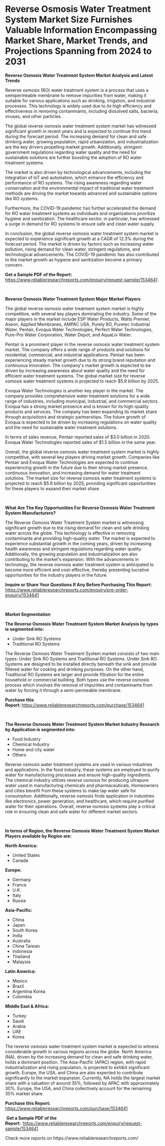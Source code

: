 <p><h1>Reverse Osmosis Water Treatment System Market Size Furnishes Valuable Information Encompassing Market Share, Market Trends, and Projections Spanning from 2024 to 2031</h1></p><p><strong>Reverse Osmosis Water Treatment System Market Analysis and Latest Trends</strong></p>
<p><p>Reverse osmosis (RO) water treatment system is a process that uses a semipermeable membrane to remove impurities from water, making it suitable for various applications such as drinking, irrigation, and industrial processes. This technology is widely used due to its high efficiency and effectiveness in removing contaminants, including dissolved salts, bacteria, viruses, and other particles.</p><p>The global reverse osmosis water treatment system market has witnessed significant growth in recent years and is expected to continue this trend during the forecast period. The increasing demand for clean and safe drinking water, growing population, rapid urbanization, and industrialization are the key drivers propelling market growth. Additionally, stringent government regulations regarding water quality and the need for sustainable solutions are further boosting the adoption of RO water treatment systems.</p><p>The market is also driven by technological advancements, including the integration of IoT and automation, which enhance the efficiency and performance of RO systems. The rising awareness regarding water conservation and the environmental impact of traditional water treatment methods are driving the market towards advanced and sustainable options like RO systems.</p><p>Furthermore, the COVID-19 pandemic has further accelerated the demand for RO water treatment systems as individuals and organizations prioritize hygiene and sanitization. The healthcare sector, in particular, has witnessed a surge in demand for RO systems to ensure safe and clean water supply.</p><p>In conclusion, the global reverse osmosis water treatment system market is expected to experience significant growth at a CAGR of 12.3% during the forecast period. The market is driven by factors such as increasing water pollution, rising demand for clean water, stringent regulations, and technological advancements. The COVID-19 pandemic has also contributed to the market growth as hygiene and sanitization become a primary concern.</p></p>
<p><strong>Get a Sample PDF of the Report:&nbsp;</strong> <a href="https://www.reliableresearchreports.com/enquiry/request-sample/1534641">https://www.reliableresearchreports.com/enquiry/request-sample/1534641</a></p>
<p>&nbsp;</p>
<p><strong>Reverse Osmosis Water Treatment System Major Market Players</strong></p>
<p><p>The global reverse osmosis water treatment system market is highly competitive, with several key players dominating the industry. Some of the major players in the market include ESP Water Products, Watts Premier, Axeon, Applied Membranes, AMPAC USA, Purely RO, Puretec Industrial Water, Pentair, Evoqua Water Technologies, Perfect Water Technologies, Pure-Pro Water Corporation, Water Depot, and AquaLiv Water.</p><p>Pentair is a prominent player in the reverse osmosis water treatment system market. The company offers a wide range of products and solutions for residential, commercial, and industrial applications. Pentair has been experiencing steady market growth due to its strong brand reputation and continuous innovation. The company's market growth is expected to be driven by increasing awareness about water quality and the need for efficient water treatment systems. The global market size for reverse osmosis water treatment systems is projected to reach $5.9 billion by 2025.</p><p>Evoqua Water Technologies is another key player in the market. The company provides comprehensive water treatment solutions for a wide range of industries, including municipal, industrial, and commercial sectors. Evoqua has a strong market presence and is known for its high-quality products and services. The company has been expanding its market share through acquisitions and strategic partnerships. The future growth of Evoqua is expected to be driven by increasing regulations on water quality and the need for sustainable water treatment solutions.</p><p>In terms of sales revenue, Pentair reported sales of $3.0 billion in 2020. Evoqua Water Technologies reported sales of $1.5 billion in the same year.</p><p>Overall, the global reverse osmosis water treatment system market is highly competitive, with several key players driving market growth. Companies like Pentair and Evoqua Water Technologies are expected to continue experiencing growth in the future due to their strong market presence, continuous innovation, and increasing demand for water treatment solutions. The market size for reverse osmosis water treatment systems is projected to reach $5.9 billion by 2025, providing significant opportunities for these players to expand their market share.</p></p>
<p>&nbsp;</p>
<p><strong>What Are The Key Opportunities For Reverse Osmosis Water Treatment System Manufacturers?</strong></p>
<p><p>The Reverse Osmosis Water Treatment System market is witnessing significant growth due to the rising demand for clean and safe drinking water across the globe. This technology is effective in removing contaminants and providing high-quality water. The market is expected to experience substantial growth in the coming years, driven by increasing health awareness and stringent regulations regarding water quality. Additionally, the growing population and industrialization are also contributing to the market's expansion. With the advancements in technology, the reverse osmosis water treatment system is anticipated to become more efficient and cost-effective, thereby presenting lucrative opportunities for the industry players in the future.</p></p>
<p><strong>Inquire or Share Your Questions If Any Before Purchasing This Report:</strong> <a href="https://www.reliableresearchreports.com/enquiry/pre-order-enquiry/1534641">https://www.reliableresearchreports.com/enquiry/pre-order-enquiry/1534641</a></p>
<p>&nbsp;</p>
<p><strong>Market Segmentation</strong></p>
<p><strong>The Reverse Osmosis Water Treatment System Market Analysis by types is segmented into:</strong></p>
<p><ul><li>Under Sink RO Systems</li><li>Traditional RO Systems</li></ul></p>
<p><p>The Reverse Osmosis Water Treatment System market consists of two main types: Under Sink RO Systems and Traditional RO Systems. Under Sink RO Systems are designed to be installed directly beneath the sink and provide filtered water for cooking and drinking purposes. On the other hand, Traditional RO Systems are larger and provide filtration for the entire household or commercial building. Both types use the reverse osmosis process which involves the removal of impurities and contaminants from water by forcing it through a semi-permeable membrane.</p></p>
<p><strong>Purchase this Report:&nbsp;</strong><a href="https://www.reliableresearchreports.com/purchase/1534641">https://www.reliableresearchreports.com/purchase/1534641</a></p>
<p>&nbsp;</p>
<p><strong>The Reverse Osmosis Water Treatment System Market Industry Research by Application is segmented into:</strong></p>
<p><ul><li>Food Industry</li><li>Chemical Industry</li><li>Home and city water</li><li>Others</li></ul></p>
<p><p>Reverse osmosis water treatment systems are used in various industries and applications. In the food industry, these systems are employed to purify water for manufacturing processes and ensure high-quality ingredients. The chemical industry utilizes reverse osmosis for producing ultrapure water used in manufacturing chemicals and pharmaceuticals. Homeowners and cities benefit from these systems to make tap water safe for consumption. Additionally, reverse osmosis finds application in industries like electronics, power generation, and healthcare, which require purified water for their operations. Overall, reverse osmosis systems play a critical role in ensuring clean and safe water for different market sectors.</p></p>
<p>&nbsp;</p>
<p><strong>In terms of Region, the Reverse Osmosis Water Treatment System Market Players available by Region are:</strong></p>
<p>
    <p> <strong> North America: </strong>
        <ul>
            <li>United States</li>
            <li>Canada</li>
        </ul>
        </p> 
    <p> <strong> Europe: </strong>
        <ul>
            <li>Germany</li>
            <li>France</li>
            <li>U.K.</li>
            <li>Italy</li>
            <li>Russia</li>
        </ul>
        </p> 
    <p> <strong> Asia-Pacific: </strong>
        <ul>
            <li>China</li>
            <li>Japan</li>
            <li>South Korea</li>
            <li>India</li>
            <li>Australia</li>
            <li>China Taiwan</li>
            <li>Indonesia</li>
            <li>Thailand</li>
            <li>Malaysia</li>
        </ul>
        </p> 
    <p> <strong> Latin America: </strong>
        <ul>
            <li>Mexico</li>
            <li>Brazil</li>
            <li>Argentina Korea</li>
            <li>Colombia</li>
        </ul>
        </p> 
    <p> <strong> Middle East & Africa: </strong>
        <ul>
            <li>Turkey</li>
            <li>Saudi</li>
            <li>Arabia</li>
            <li>UAE</li>
            <li>Korea</li>
        </ul>
    </p>
    </p>
<p><p>The reverse osmosis water treatment system market is expected to witness considerable growth in various regions across the globe. North America (NA), driven by the increasing demand for clean and safe drinking water, holds a dominant position. The Asia-Pacific (APAC) region, with rapid industrialization and rising population, is projected to exhibit significant growth. Europe, the USA, and China are also expected to contribute significantly to the market expansion. Currently, NA holds the largest market share with a valuation of around 35%, followed by APAC with approximately 30%. Europe, the USA, and China collectively account for the remaining 35% market share.</p></p>
<p><strong>Purchase this Report: </strong><a href="https://www.reliableresearchreports.com/purchase/1534641">https://www.reliableresearchreports.com/purchase/1534641</a></p>
<p>&nbsp;<strong>Get a Sample PDF of the Report:&nbsp;&nbsp;</strong><a href="https://www.reliableresearchreports.com/enquiry/request-sample/1534641">https://www.reliableresearchreports.com/enquiry/request-sample/1534641</a></p>
<p><strong></strong></p>
<p>Check more reports on https://www.reliableresearchreports.com/</p>